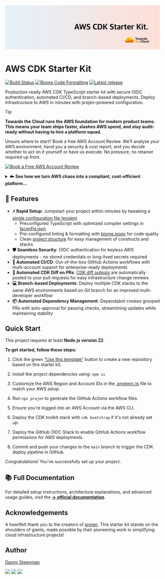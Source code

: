 # [![AWS CDK Starter Kit header](./images/github-title-banner.png)](https://towardsthecloud.com)

# AWS CDK Starter Kit

[![Build Status](https://github.com/towardsthecloud/aws-cdk-starter-kit/actions/workflows/build.yml/badge.svg)](https://github.com/towardsthecloud/aws-cdk-starter-kit/actions/workflows/build.yml)
[![Biome Code Formatting](https://img.shields.io/badge/code_style-biome-brightgreen.svg)](https://biomejs.dev)
[![Latest release](https://img.shields.io/github/release/towardsthecloud/aws-cdk-starter-kit.svg)](https://github.com/towardsthecloud/aws-cdk-starter-kit/releases)

Production-ready AWS CDK TypeScript starter kit with secure OIDC authentication, automated CI/CD, and branch-based deployments. Deploy infrastructure to AWS in minutes with projen-powered configuration.

<!-- TIP-LIST:START -->
> [!TIP]
> **Towards the Cloud runs the AWS foundation for modern product teams. This means your team ships faster, slashes AWS spend, and stay audit-ready without having to hire a platform squad.**
>
> Unsure where to start? Book a free AWS Account Review. We’ll analyse your AWS environment, hand you a security & cost report, and you decide whether to act on it yourself or have us execute. No pressure, no retainer required up front.
>
> <a href="https://cal.com/towardsthecloud/aws-account-review"><img alt="Book a Free AWS Account Review" src="https://img.shields.io/badge/Book%20A%20Free%20AWS%20Account%20Review-success.svg?style=for-the-badge"/></a>
>
> <details>
> <summary>☁️ <strong>See how we turn AWS chaos into a compliant, cost-efficient platform…</strong></summary>
> <br/>
>
> ### The problem: AWS complexity compounds fast
>
> Ad‑hoc builds become 40–60% overspend, unmonitored security gaps put customer data at risk, and engineers burn out running infrastructure instead of shipping products.
>
> ### Our managed foundation keeps you moving forward
>
> - ✅ **Compliant Landing Zone** – [Multi-account AWS CDK deployment](https://towardsthecloud.com/services/aws-landing-zone) with 100% [CIS benchmark](https://docs.aws.amazon.com/securityhub/latest/userguide/cis-aws-foundations-benchmark.html) coverage,
> centralized logging, and SSO-ready access control.
> - ✅ **Production-ready CDK components** – Pre-hardened building blocks so teams launch new services without reinventing best practices.
> - ✅ **CI/CD with safe rollbacks** – GitOps workflows and governed pipelines that let you release faster with confidence.
> - ✅ **Quarterly cost & security reviews** – [Cost Optimisation](https://towardsthecloud.com/services/aws-cost-optimization) plus [Security Reviews](https://towardsthecloud.com/services/aws-security-review)
> delivered proactively.
> - ✅ **Fractional Cloud Engineer** – On-demand expertise from an architect who implemented enterprise-grade AWS infrastructure for over a decade.
>
> ### Outcomes our customers see
>
> - **30%+ lower AWS bill** – Continuous oversight prevents expensive drift ([30–60% documented savings](https://towardsthecloud.com/services/aws-cost-optimization#case-study)).
> - **SOC 2 / HIPAA acceleration** – Guardrails, logging, and evidence packs ready on day one.
> - **Audit-ready every quarter** – Automated monitoring plus recurring reviews keep findings under control.
> - **Faster product velocity** – Engineers build features, not managing infrastructure.
> - **Headcount leverage** – A [flexible retainer](https://towardsthecloud.com/pricing) replaces the cost of a full-time platform team.
>
> **Proof:** Y Combinator startup Accolade used our Landing Zone to [earn SOC 2 in record time](https://towardsthecloud.com/blog/aws-landing-zone-case-study-accolade):
>
> *“We achieved a perfect security score in days, not months.”* — Galen Simmons, CEO
>
> Ready to see where your AWS account stands? Grab a spot while they’re available:
>
> <a href="https://cal.com/towardsthecloud/aws-account-review"><img alt="Book a Free AWS Account Review" src="https://img.shields.io/badge/Book%20A%20Free%20AWS%20Account%20Review-success.svg?style=for-the-badge"/></a>
>
> </details>
<!-- TIP-LIST:END -->

## 🚀 Features

- **⚡ Rapid Setup**: Jumpstart your project within minutes by tweaking a [single configuration file (projen)](./.projenrc.ts)
  - Preconfigured TypeScript with optimized compiler settings in [tsconfig.json](./tsconfig.json)
  - Pre-configured linting & formatting with [biome.jsonc](./biome.jsonc) for code quality
  - Clean [project structure](#project-structure) for easy management of constructs and stacks
- **🛡️ Seamless Security**: OIDC authentication for keyless AWS deployments - no stored credentials or long-lived secrets required
- **🤖 Automated CI/CD**: Out-of-the-box GitHub Actions workflows with multi-account support for enterprise-ready deployments
- **💬 Automated CDK Diff on PRs**: [CDK diff outputs](https://github.com/marketplace/actions/aws-cdk-diff-pr-commenter) are automatically posted to your pull requests for easy infrastructure change reviews
- **💻 Branch-based Deployments**: Deploy multiple CDK stacks to the same AWS environments based on Git branch for an improved multi-developer workflow
- **📦 Automated Dependency Management**: Dependabot creates grouped PRs with auto-approval for passing checks, streamlining updates while maintaining stability

## Quick Start

This project requires at least **Node.js version 22**.

**To get started, follow these steps:**

1. Click the green ["Use this template"](https://github.com/new?template_name=aws-cdk-starter-kit&template_owner=towardsthecloud) button to create a new repository based on this starter kit.

2. Install the project dependencies using: `npm ci`

3. Customize the AWS Region and Account IDs in the [.projenrc.ts](./.projenrc.ts) file to match your AWS setup.

4. Run `npx projen` to generate the GitHub Actions workflow files.

5. Ensure you're logged into an AWS Account via the AWS CLI.

6. Deploy the CDK toolkit stack with `cdk bootstrap` if it's not already set up.

7. Deploy the GitHub OIDC Stack to enable GitHub Actions workflow permissions for AWS deployments.

8. Commit and push your changes to the `main` branch to trigger the CDK deploy pipeline in GitHub.

Congratulations! You've successfully set up your project.

## 📚 Full Documentation

For detailed setup instructions, architecture explanations, and advanced usage guides, visit the **[→ official documentation](https://towardsthecloud.com/docs/aws-cdk-starter-kit)**.
## Acknowledgements

A heartfelt thank you to the creators of [projen](https://github.com/projen/projen). This starter kit stands on the shoulders of giants, made possible by their pioneering work in simplifying cloud infrastructure projects!

## Author

[Danny Steenman](https://towardsthecloud.com/about)

[![](https://img.shields.io/badge/LinkedIn-0077B5?style=for-the-badge&logo=linkedin&logoColor=white)](https://www.linkedin.com/company/towardsthecloud)
[![](https://img.shields.io/badge/X-000000?style=for-the-badge&logo=x&logoColor=white)](https://twitter.com/dannysteenman)
[![](https://img.shields.io/badge/GitHub-2b3137?style=for-the-badge&logo=github&logoColor=white)](https://github.com/towardsthecloud)
